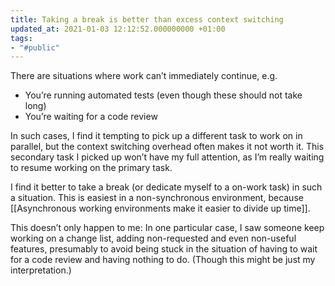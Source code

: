 ```yaml
---
title: Taking a break is better than excess context switching
updated_at: 2021-01-03 12:12:52.000000000 +01:00
tags:
- "#public"
---
```



There are situations where work can’t immediately continue, e.g.

* You’re running automated tests (even though these should not take long)
* You’re waiting for a code review

In such cases, I find it tempting to pick up a different task to work on in parallel, but the context switching overhead often makes it not worth it. This secondary task I picked up won’t have my full attention, as I’m really waiting to resume working on the primary task.

I find it better to take a break (or dedicate myself to a on-work task) in such a situation. This is easiest in a non-synchronous environment, because [[Asynchronous working environments make it easier to divide up time]].

This doesn’t only happen to me: In one particular case, I saw someone keep working on a change list, adding non-requested and even non-useful features, presumably to avoid being stuck in the situation of having to wait for a code review and having nothing to do. (Though this might be just my interpretation.)